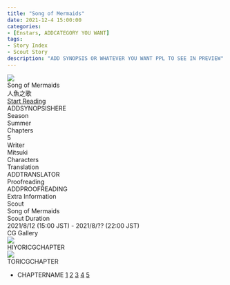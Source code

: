 ```yaml
---
title: "Song of Mermaids"
date: 2021-12-4 15:00:00
categories:
- [Enstars, ADDCATEGORY YOU WANT]
tags:
- Story Index
- Scout Story
description: "ADD SYNOPSIS OR WHATEVER YOU WANT PPL TO SEE IN PREVIEW"
---
```

<div class="preview-wrapper reverse" style="--storyColor:#5ac189;--storyColor-rgb:90,193,137;--storyColor-h:147.4;--storyColor-s:45.4%;--storyColor-l:55.5%;">
    <div class="grid-wrapper">
        <div class="preview-background" style="background-image: url('/img/es/scoutstory/songofmermaids/hiyoriframeless.jpg')"></div>
        <div class="preview-box">
        <div class="title-area">
            <div class="title-area__title">Song of Mermaids</div>
            <div class="title-area__subtitle">人魚之歌</div>
            <div class="title-area__start">
                <a href="LINKHERE">Start Reading</a>
            </div>
        </div>
        <div class="info-area">
            <div class="synopsis">
                ADDSYNOPSISHERE
            </div>
            <div class="info">
                <div class="info-item season">
                    <div class="label">
                        Season
                    </div>
                    <div class="value">
                        Summer
                    </div>
                </div>
                <div class="info-item chapters">
                    <div class="label">
                        Chapters
                    </div>
                    <div class="value">
                       5
                    </div>
                </div>
                <div class="info-item writer">
                    <div class="label">
                        Writer
                    </div>
                    <div class="value">
                        Mitsuki
                    </div>
                </div>
                <div class="info-item characters">
                    <div class="label">
                        Characters
                    </div>
                    <div class="value">
                    <a href="/categories/Enstars/Hiyori" character="Hiyori"></a>
                    <a href="/categories/Enstars/Tori" character="Tori"></a>
                    <a href="/categories/Enstars/Aira" character="Aira"></a>
                    <a href="/categories/Enstars/Yuzuru" character="Yuzuru"></a>
                    <a href="/categories/Enstars/Jun" character="Jun"></a>
                    </div>
                </div>
                <div class="info-item tl">
                    <div class="label">
                        Translation
                    </div>
                    <div class="value">
                      ADDTRANSLATOR
                    </div>
                </div>
                <div class="info-item pr">
                    <div class="label">
                        Proofreading
                    </div>
                    <div class="value">
                        ADDPROOFREADING
                    </div>
                    </div>
                </div>
            </div>
        </div>
    </div>
</div>

<!-- more -->

<style>
    .preview-wrapper {
        display: none;
    }
    @media (max-width: 567px) {
        .post-block {
            padding: 5px 10px 8px !important;
        }
    }
</style>
<div class="story-wrapper" style="--storyColor:#5ac189;--storyColor-rgb:90,193,137;--storyColor-h:147.4;--storyColor-s:45.4%;--storyColor-l:55.5%;">
    <div class="grid-wrapper">
        <div class="story-background" style="background: top/cover url(/img/es/scoutstory/songofmermaids/hiyoricg.jpg)"></div>
        <div class="story-box">
            <div class="story-cover">
                <div><img src="/img/es/scoutstory/songofmermaids/hiyoriframeless.jpg"></div>
            </div>
            <div class="title-area">
                <div class="title-area__title">Song of Mermaids</div>
                <div class="title-area__subtitle">人魚之歌</div>
                <div class="title-area__start">
                    <a href="LINKHERE">Start Reading</a>
                </div>
            </div>
            <div class="info-area">
                <div class="synopsis">
                    ADDSYNOPSISHERE
                </div>
                <div class="info">
                    <div class="info-item season">
                        <div class="label">
                            Season
                        </div>
                        <div class="value">
                            Summer
                        </div>
                    </div>
                    <div class="info-item chapters">
                        <div class="label">
                            Chapters
                        </div>
                        <div class="value">
                           5
                        </div>
                    </div>
                    <div class="info-item writer">
                        <div class="label">
                            Writer
                        </div>
                        <div class="value">
                            Mitsuki
                        </div>
                    </div>
                    <div class="info-item characters">
                        <div class="label">
                            Characters
                        </div>
                        <div class="value">
                        <a href="/categories/Enstars/Hiyori" character="Hiyori"></a>
                        <a href="/categories/Enstars/Tori" character="Tori"></a>
                        <a href="/categories/Enstars/Aira" character="Aira"></a>
                        <a href="/categories/Enstars/Yuzuru" character="Yuzuru"></a>
                        <a href="/categories/Enstars/Jun" character="Jun"></a>
                        </div>
                    </div>
                    <div class="info-item tl">
                        <div class="label">
                            Translation
                        </div>
                        <div class="value">
                          ADDTRANSLATOR
                        </div>
                    </div>
                    <div class="info-item pr">
                        <div class="label">
                            Proofreading
                        </div>
                        <div class="value">
                            ADDPROOFREADING
                        </div>
                    </div>
                </div>
                <div class="extra-area">
                    <div class="tab-header">
                        <div class="tab-header__name">Extra Information</div>
                    </div>
                    <div class="tab-content">
                        <div class="tab-item">
                            <div class="label">
                                Scout
                            </div>
                            <div class="value">
                                Song of Mermaids
                            </div>
                        </div>
                        <div class="tab-item">
                            <div class="label">
                                Scout Duration
                            </div>
                            <div class="value">
                                2021/8/12 (15:00 JST) - 2021/8/?? (22:00 JST)
                            </div>
                        </div>
                    </div>
                </div>
                <div class="cg-gallery">
                    <div class="tab-header">
                        <div class="tab-header__name">CG Gallery</div>
                    </div>
                    <div class="tab-content">
                        <div class="gallery">
                            <div class="gallery-item">
                                <div class="image">
                                    <img src="/img/es/scoutstory/songofmermaids/hiyoricg.jpg">
                                </div>
                                <div class="caption">
                                    HIYORICGCHAPTER
                                </div>
                            </div>
                            <div class="gallery-item">
                                <div class="image">
                                    <img src="/img/es/scoutstory/songofmermaids/toricg.jpg">
                                </div>
                                <div class="caption">
                                    TORICGCHAPTER
                                </div>
                            </div>
                        </div>
                    </div>
                </div>
            </div>
            <div class="chapter-area">
                <div class="chapters">
                    <ul>
                        <li>
                            <span>CHAPTERNAME</span>
                            <a href="LINK" id="none">1</a>
                            <a href="LINK" id="none">2</a>
                            <a href="LINK" id="none">3</a>
                            <a href="LINK" id="none">4</a>
                            <a href="LINK" id="none">5</a>
                        </li>                      
                    </ul>
                </div>
            </div>
        </div>
    </div>
</div>
